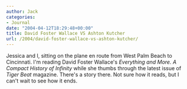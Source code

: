 ```yaml
---
author: Jack
categories:
- Journal
date: "2004-04-12T18:29:48+00:00"
title: David Foster Wallace VS Ashton Kutcher
url: /2004/david-foster-wallace-vs-ashton-kutcher/
---
```


Jessica and I, sitting on the plane en route from West Palm Beach to Cincinnati. I'm reading David Foster Wallace's _Everything and More. A Compact History of Infinity_ while she thumbs through the latest issue of _Tiger Beat_ magazine. There's a story there. Not sure how it reads, but I can't wait to see how it ends.